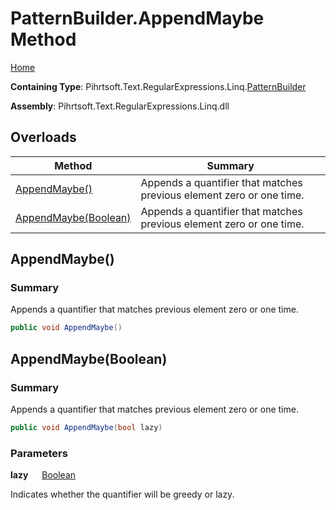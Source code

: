 # PatternBuilder\.AppendMaybe Method

[Home](../../../../../../README.md)

**Containing Type**: Pihrtsoft\.Text\.RegularExpressions\.Linq\.[PatternBuilder](../README.md)

**Assembly**: Pihrtsoft\.Text\.RegularExpressions\.Linq\.dll

## Overloads

| Method | Summary |
| ------ | ------- |
| [AppendMaybe()](#Pihrtsoft_Text_RegularExpressions_Linq_PatternBuilder_AppendMaybe) | Appends a quantifier that matches previous element zero or one time\. |
| [AppendMaybe(Boolean)](#Pihrtsoft_Text_RegularExpressions_Linq_PatternBuilder_AppendMaybe_System_Boolean_) | Appends a quantifier that matches previous element zero or one time\. |

## AppendMaybe\(\) <a name="Pihrtsoft_Text_RegularExpressions_Linq_PatternBuilder_AppendMaybe"></a>

### Summary

Appends a quantifier that matches previous element zero or one time\.

```csharp
public void AppendMaybe()
```

## AppendMaybe\(Boolean\) <a name="Pihrtsoft_Text_RegularExpressions_Linq_PatternBuilder_AppendMaybe_System_Boolean_"></a>

### Summary

Appends a quantifier that matches previous element zero or one time\.

```csharp
public void AppendMaybe(bool lazy)
```

### Parameters

**lazy** &emsp; [Boolean](https://docs.microsoft.com/en-us/dotnet/api/system.boolean)

Indicates whether the quantifier will be greedy or lazy\.